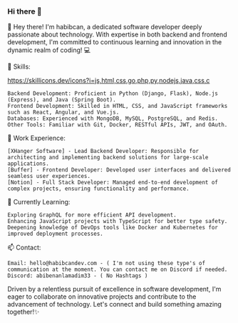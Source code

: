 ### Hi there 👋
👋 Hey there! I'm habibcan, a dedicated software developer deeply passionate about technology. With expertise in both backend and frontend development, I'm committed to continuous learning and innovation in the dynamic realm of coding! 💻

🚀 Skills:

https://skillicons.dev/icons?i=js,html,css,go,php,py,nodejs,java,css,c

    Backend Development: Proficient in Python (Django, Flask), Node.js (Express), and Java (Spring Boot).
    Frontend Development: Skilled in HTML, CSS, and JavaScript frameworks such as React, Angular, and Vue.js.
    Databases: Experienced with MongoDB, MySQL, PostgreSQL, and Redis.
    Other Tools: Familiar with Git, Docker, RESTful APIs, JWT, and OAuth.

💼 Work Experience:

    [XHanger Software] - Lead Backend Developer: Responsible for architecting and implementing backend solutions for large-scale applications.
    [Buffer] - Frontend Developer: Developed user interfaces and delivered seamless user experiences.
    [Notion] - Full Stack Developer: Managed end-to-end development of complex projects, ensuring functionality and performance.

🌱 Currently Learning:

    Exploring GraphQL for more efficient API development.
    Enhancing JavaScript projects with TypeScript for better type safety.
    Deepening knowledge of DevOps tools like Docker and Kubernetes for improved deployment processes.

📫 Contact:

    Email: hello@habibcandev.com - ( I'm not using these type's of communication at the moment. You can contact me on Discord if needed.
    Discord: abibenanlamadim33 - ( No Hashtags )

Driven by a relentless pursuit of excellence in software development, I'm eager to collaborate on innovative projects and contribute to the advancement of technology. Let's connect and build something amazing together!✨
